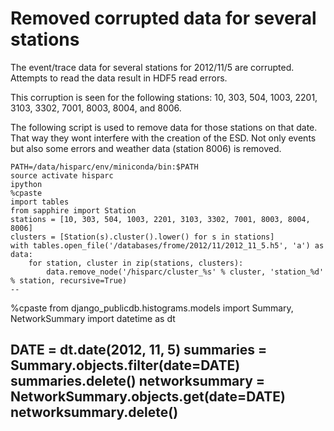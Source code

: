 # Removed corrupted data for several stations

The event/trace data for several stations for 2012/11/5 are corrupted.
Attempts to read the data result in HDF5 read errors.

This corruption is seen for the following stations:
10, 303, 504, 1003, 2201, 3103, 3302, 7001, 8003, 8004, and 8006.

The following script is used to remove data for those stations on that date.
That way they wont interfere with the creation of the ESD.
Not only events but also some errors and weather data (station 8006) is removed.

    PATH=/data/hisparc/env/miniconda/bin:$PATH
    source activate hisparc
    ipython
    %cpaste
    import tables
    from sapphire import Station
    stations = [10, 303, 504, 1003, 2201, 3103, 3302, 7001, 8003, 8004, 8006]
    clusters = [Station(s).cluster().lower() for s in stations]
    with tables.open_file('/databases/frome/2012/11/2012_11_5.h5', 'a') as data:
        for station, cluster in zip(stations, clusters):
            data.remove_node('/hisparc/cluster_%s' % cluster, 'station_%d' % station, recursive=True)
    --



%cpaste
from django_publicdb.histograms.models import Summary, NetworkSummary
import datetime as dt
 
DATE = dt.date(2012, 11, 5)
summaries = Summary.objects.filter(date=DATE)
summaries.delete()
networksummary = NetworkSummary.objects.get(date=DATE)
networksummary.delete()
--

